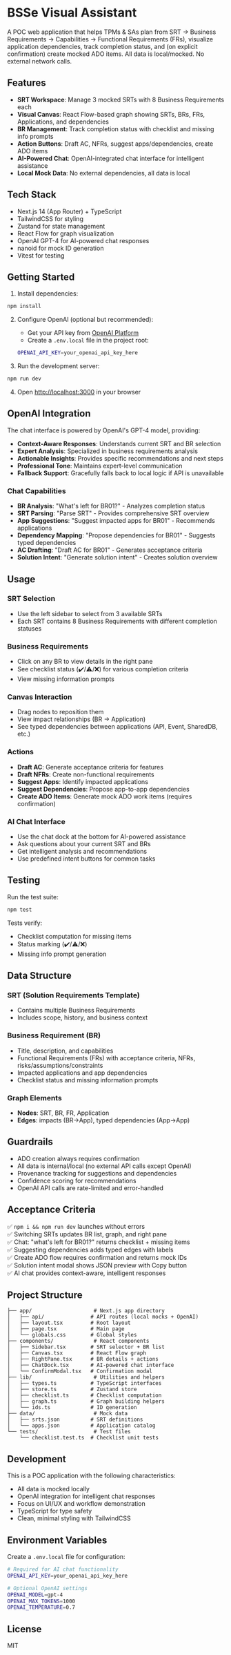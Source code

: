 # BSSe Visual Assistant

A POC web application that helps TPMs & SAs plan from SRT → Business Requirements → Capabilities → Functional Requirements (FRs), visualize application dependencies, track completion status, and (on explicit confirmation) create mocked ADO items. All data is local/mocked. No external network calls.

## Features

- **SRT Workspace**: Manage 3 mocked SRTs with 8 Business Requirements each
- **Visual Canvas**: React Flow-based graph showing SRTs, BRs, FRs, Applications, and dependencies
- **BR Management**: Track completion status with checklist and missing info prompts
- **Action Buttons**: Draft AC, NFRs, suggest apps/dependencies, create ADO items
- **AI-Powered Chat**: OpenAI-integrated chat interface for intelligent assistance
- **Local Mock Data**: No external dependencies, all data is local

## Tech Stack

- Next.js 14 (App Router) + TypeScript
- TailwindCSS for styling
- Zustand for state management
- React Flow for graph visualization
- OpenAI GPT-4 for AI-powered chat responses
- nanoid for mock ID generation
- Vitest for testing

## Getting Started

1. Install dependencies:
```bash
npm install
```

2. Configure OpenAI (optional but recommended):
   - Get your API key from [OpenAI Platform](https://platform.openai.com/api-keys)
   - Create a `.env.local` file in the project root:
   ```bash
   OPENAI_API_KEY=your_openai_api_key_here
   ```

3. Run the development server:
```bash
npm run dev
```

4. Open [http://localhost:3000](http://localhost:3000) in your browser

## OpenAI Integration

The chat interface is powered by OpenAI's GPT-4 model, providing:

- **Context-Aware Responses**: Understands current SRT and BR selection
- **Expert Analysis**: Specialized in business requirements analysis
- **Actionable Insights**: Provides specific recommendations and next steps
- **Professional Tone**: Maintains expert-level communication
- **Fallback Support**: Gracefully falls back to local logic if API is unavailable

### Chat Capabilities

- **BR Analysis**: "What's left for BR01?" - Analyzes completion status
- **SRT Parsing**: "Parse SRT" - Provides comprehensive SRT overview
- **App Suggestions**: "Suggest impacted apps for BR01" - Recommends applications
- **Dependency Mapping**: "Propose dependencies for BR01" - Suggests typed dependencies
- **AC Drafting**: "Draft AC for BR01" - Generates acceptance criteria
- **Solution Intent**: "Generate solution intent" - Creates solution overview

## Usage

### SRT Selection
- Use the left sidebar to select from 3 available SRTs
- Each SRT contains 8 Business Requirements with different completion statuses

### Business Requirements
- Click on any BR to view details in the right pane
- See checklist status (✔️/⚠️/❌) for various completion criteria
- View missing information prompts

### Canvas Interaction
- Drag nodes to reposition them
- View impact relationships (BR → Application)
- See typed dependencies between applications (API, Event, SharedDB, etc.)

### Actions
- **Draft AC**: Generate acceptance criteria for features
- **Draft NFRs**: Create non-functional requirements
- **Suggest Apps**: Identify impacted applications
- **Suggest Dependencies**: Propose app-to-app dependencies
- **Create ADO Items**: Generate mock ADO work items (requires confirmation)

### AI Chat Interface
- Use the chat dock at the bottom for AI-powered assistance
- Ask questions about your current SRT and BRs
- Get intelligent analysis and recommendations
- Use predefined intent buttons for common tasks

## Testing

Run the test suite:
```bash
npm test
```

Tests verify:
- Checklist computation for missing items
- Status marking (✔️/⚠️/❌)
- Missing info prompt generation

## Data Structure

### SRT (Solution Requirements Template)
- Contains multiple Business Requirements
- Includes scope, history, and business context

### Business Requirement (BR)
- Title, description, and capabilities
- Functional Requirements (FRs) with acceptance criteria, NFRs, risks/assumptions/constraints
- Impacted applications and app dependencies
- Checklist status and missing information prompts

### Graph Elements
- **Nodes**: SRT, BR, FR, Application
- **Edges**: impacts (BR→App), typed dependencies (App→App)

## Guardrails

- ADO creation always requires confirmation
- All data is internal/local (no external API calls except OpenAI)
- Provenance tracking for suggestions and dependencies
- Confidence scoring for recommendations
- OpenAI API calls are rate-limited and error-handled

## Acceptance Criteria

✅ `npm i && npm run dev` launches without errors  
✅ Switching SRTs updates BR list, graph, and right pane  
✅ Chat: "what's left for BR01?" returns checklist + missing items  
✅ Suggesting dependencies adds typed edges with labels  
✅ Create ADO flow requires confirmation and returns mock IDs  
✅ Solution intent modal shows JSON preview with Copy button  
✅ AI chat provides context-aware, intelligent responses  

## Project Structure

```
├── app/                    # Next.js app directory
│   ├── api/               # API routes (local mocks + OpenAI)
│   ├── layout.tsx         # Root layout
│   ├── page.tsx           # Main page
│   └── globals.css        # Global styles
├── components/             # React components
│   ├── Sidebar.tsx        # SRT selector + BR list
│   ├── Canvas.tsx         # React Flow graph
│   ├── RightPane.tsx      # BR details + actions
│   ├── ChatDock.tsx       # AI-powered chat interface
│   └── ConfirmModal.tsx   # Confirmation modal
├── lib/                    # Utilities and helpers
│   ├── types.ts           # TypeScript interfaces
│   ├── store.ts           # Zustand store
│   ├── checklist.ts       # Checklist computation
│   ├── graph.ts           # Graph building helpers
│   └── ids.ts             # ID generation
├── data/                   # Mock data
│   ├── srts.json          # SRT definitions
│   └── apps.json          # Application catalog
└── tests/                  # Test files
    └── checklist.test.ts  # Checklist unit tests
```

## Development

This is a POC application with the following characteristics:
- All data is mocked locally
- OpenAI integration for intelligent chat responses
- Focus on UI/UX and workflow demonstration
- TypeScript for type safety
- Clean, minimal styling with TailwindCSS

## Environment Variables

Create a `.env.local` file for configuration:

```bash
# Required for AI chat functionality
OPENAI_API_KEY=your_openai_api_key_here

# Optional OpenAI settings
OPENAI_MODEL=gpt-4
OPENAI_MAX_TOKENS=1000
OPENAI_TEMPERATURE=0.7
```

## License

MIT
